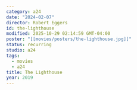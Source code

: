 ```yaml
---
category: a24
date: "2024-02-07"
director: Robert Eggers
id: the-lighthouse
modified: 2025-10-29 02:14:59 GMT-04:00
poster: "[[movies/posters/the-lighthouse.jpg]]"
status: recurring
studio: a24
tags:
  - movies
  - a24
title: The Lighthouse
year: 2019
---
```

